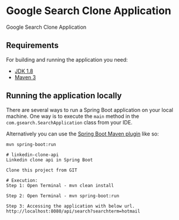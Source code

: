 
# Google Search Clone Application
Google Search Clone Application

## Requirements

For building and running the application you need:

- [JDK 1.8](http://www.oracle.com/technetwork/java/javase/downloads/jdk8-downloads-2133151.html)
- [Maven 3](https://maven.apache.org)

## Running the application locally

There are several ways to run a Spring Boot application on your local machine.
One way is to execute the `main` method in the `com.gsearch.SearchApplication` class from your IDE.

Alternatively you can use the [Spring Boot Maven plugin](https://docs.spring.io/spring-boot/docs/current/reference/html/build-tool-plugins-maven-plugin.html) like so:

```shell
mvn spring-boot:run

# linkedin-clone-api
Linkedin clone api in Spring Boot

Clone this project from GIT

# Execution:
Step 1: Open Terminal - mvn clean install

Step 2: Open Terminal - mvn spring-boot:run

Step 3: Accessing the application with below url.  
http://localhost:8080/api/search?searchterm=hotmail
